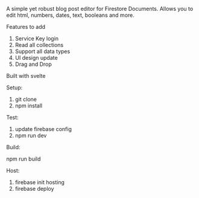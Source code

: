 A simple yet robust blog post editor for Firestore Documents. Allows you to edit html, numbers, dates, text, booleans and more.

Features to add

1. Service Key login
2. Read all collections
3. Support all data types
4. UI design update
5. Drag and Drop

Built with svelte

Setup:

1. git clone
2. npm install


Test:

1. update firebase config
2. npm run dev


Build:

npm run build


Host:

1. firebase init hosting
2. firebase deploy